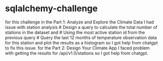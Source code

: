 # sqlalchemy-challenge
for this challenge in the Part 1: Analyze and Explore the Climate Data
 I had issue with station analysis # Design a query to calculate the total number of stations in the dataset and # Using the most active station id from the previous query # Query the last 12 months of temperature observation data for this station and plot the results as a histogram so I got help from chatgpt to fix this issue.
for the Part 2: Design Your Climate App
I faced problem with getting the results for /api/v1.0/stations so I got help from chatgpt.

